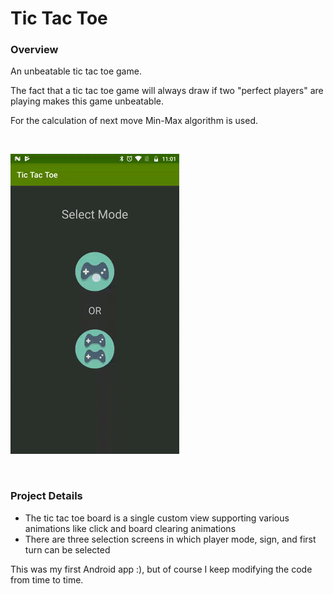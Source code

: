 # Tic Tac Toe

### Overview
An unbeatable tic tac toe game.

The fact that a tic tac toe game will always draw if two "perfect players" are playing makes this game unbeatable. 

For the calculation of next move Min-Max algorithm is used.

<br>

![Animation](app/src/main/res/assets/ttt.gif)

<br>

### Project Details
+ The tic tac toe board is a single custom view supporting various animations like click and board clearing animations
+ There are three selection screens in which player mode, sign, and first turn can be selected

This was my first Android app :), but of course I keep modifying the code from time to time.
